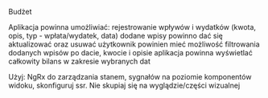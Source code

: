 Budżet

Aplikacja powinna umożliwiać:
rejestrowanie wpływów i wydatków (kwota, opis, typ - wpłata/wydatek, data)
dodane wpisy powinno dać się aktualizować oraz usuwać
użytkownik powinien mieć możliwość filtrowania dodanych wpisów po dacie, kwocie i opisie
aplikacja powinna wyświetlać całkowity bilans w zakresie wybranych dat


Użyj: NgRx do zarządzania stanem, sygnałów na poziomie komponentów widoku, skonfiguruj ssr. Nie skupiaj się na wyglądzie/części wizualnej
